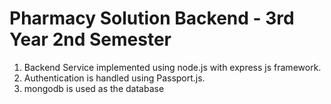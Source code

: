 # Pharmacy Solution Backend - 3rd Year 2nd Semester

1. Backend Service implemented using node.js with express js framework. 
2. Authentication is handled using Passport.js.
3. mongodb is used as the database
